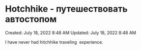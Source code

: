 # Hotchhike - путешествовать автостопом

Created: July 18, 2022 8:48 AM
Updated: July 18, 2022 8:48 AM

I have never had hitchhike traveling  experience.